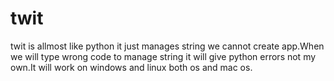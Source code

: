 # twit
twit is allmost like python it just manages string we cannot create app.When we will type wrong code to manage string it will give python errors
not my own.It will work on windows and linux both os and mac os.
